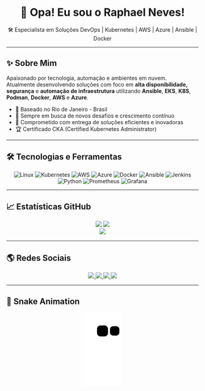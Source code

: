 <h1 align="center">🚀 Opa! Eu sou o Raphael Neves!</h1>

<p align="center">
  🛠️ Especialista em Soluções DevOps | Kubernetes | AWS | Azure | Ansible | Docker
</p>

---

## ✨ Sobre Mim

Apaixonado por tecnologia, automação e ambientes em nuvem.  
Atualmente desenvolvendo soluções com foco em **alta disponibilidade, segurança** e **automação de infraestrutura** utilizando **Ansible**, **EKS**, **K8S**, **Podman**, **Docker**, **AWS** e **Azure**.

- 📍 Baseado no Rio de Janeiro - Brasil
- 🚀 Sempre em busca de novos desafios e crescimento contínuo
- 🎯 Comprometido com entrega de soluções eficientes e inovadoras
- 🏆 Certificado CKA (Certified Kubernetes Administrator)

---

## 🛠️ Tecnologias e Ferramentas

<div align="center">
  <img src="https://cdn.jsdelivr.net/gh/devicons/devicon/icons/linux/linux-original.svg" alt="Linux" width="40" height="40"/>
  <img src="https://cdn.jsdelivr.net/gh/devicons/devicon/icons/kubernetes/kubernetes-plain.svg" alt="Kubernetes" width="40" height="40"/>
  <img src="https://upload.wikimedia.org/wikipedia/commons/9/93/Amazon_Web_Services_Logo.svg" alt="AWS" width="40" height="40"/>
  <img src="https://cdn.jsdelivr.net/gh/devicons/devicon/icons/azure/azure-original.svg" alt="Azure" width="40" height="40"/>
  <img src="https://cdn.jsdelivr.net/gh/devicons/devicon/icons/docker/docker-original.svg" alt="Docker" width="40" height="40"/>
  <img src="https://cdn.jsdelivr.net/gh/devicons/devicon/icons/ansible/ansible-original.svg" alt="Ansible" width="40" height="40"/>
  <img src="https://cdn.jsdelivr.net/gh/devicons/devicon/icons/jenkins/jenkins-original.svg" alt="Jenkins" width="40" height="40"/>
  <img src="https://cdn.jsdelivr.net/gh/devicons/devicon/icons/python/python-original.svg" alt="Python" width="40" height="40"/>
  <img src="https://cdn.jsdelivr.net/gh/devicons/devicon/icons/prometheus/prometheus-original.svg" alt="Prometheus" width="40" height="40"/>
  <img src="https://cdn.jsdelivr.net/gh/devicons/devicon/icons/grafana/grafana-original.svg" alt="Grafana" width="40" height="40"/>
</div>

---

## 📈 Estatísticas GitHub

<div align="center">
  <img height="180em" src="https://github-readme-stats.vercel.app/api?username=raphaelgdn&show_icons=true&theme=tokyonight&include_all_commits=true&count_private=true"/>
  <img height="180em" src="https://github-readme-stats.vercel.app/api/top-langs/?username=raphaelgdn&layout=compact&langs_count=10&theme=tokyonight"/>
</div>

<div align="center">
  <img src="https://github-readme-streak-stats.herokuapp.com/?user=raphaelgdn&theme=tokyonight" />
</div>

---

## 🌎 Redes Sociais

<div align="center" style="margin-top: 10px;">
  <a href="https://www.youtube.com/channel/UCRf4TkmqCkrn0leJ7fH5Yug" target="_blank">
    <img src="https://img.shields.io/badge/YouTube-FF0000?style=for-the-badge&logo=youtube&logoColor=white"/>
  </a>
  <a href="https://www.instagram.com/raphaelgdn" target="_blank">
    <img src="https://img.shields.io/badge/Instagram-E4405F?style=for-the-badge&logo=instagram&logoColor=white"/>
  </a>
  <a href="mailto:raphaneves.slack@gmail.com" target="_blank">
    <img src="https://img.shields.io/badge/Gmail-D14836?style=for-the-badge&logo=gmail&logoColor=white"/>
  </a>
  <a href="https://www.linkedin.com/in/raphaelgdn/" target="_blank">
    <img src="https://img.shields.io/badge/LinkedIn-0A66C2?style=for-the-badge&logo=linkedin&logoColor=white"/>
  </a>
</div>

---

## 🐍 Snake Animation

<div align="center">
  <img src="https://raw.githubusercontent.com/raphaelgdn/raphaelgdn/output/github-contribution-grid-snake.svg" alt="snake" />
</div>
